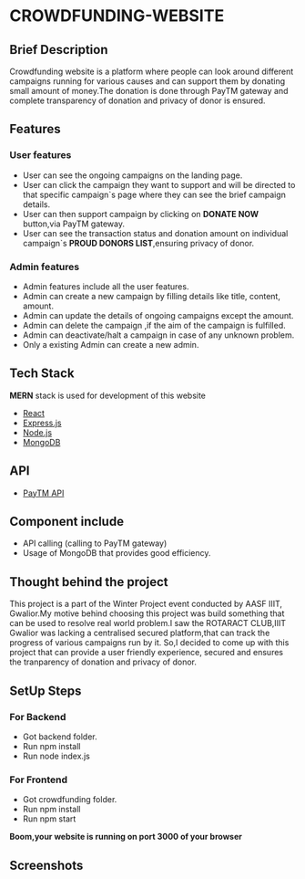 # CROWDFUNDING-WEBSITE

## Brief Description
Crowdfunding website is a platform where people can look around different campaigns running for various causes and can support them by donating small amount of money.The donation is done through PayTM gateway
and complete transparency of donation and privacy of donor is ensured.

## Features

### User features

* User can see the ongoing campaigns on the landing page.
* User can click the campaign they want to support and will be directed to that specific campaign`s page where they can see the brief campaign details.
* User can then support campaign by clicking on **DONATE NOW** button,via PayTM gateway.
* User can see the transaction status and donation amount on individual campaign`s **PROUD DONORS LIST**,ensuring privacy of donor.

### Admin features

* Admin features include all the user features.
* Admin can create a new campaign by filling details like title, content, amount.
* Admin can update the details of ongoing campaigns except the amount.
* Admin can delete the campaign ,if the aim of the campaign is fulfilled.
* Admin can deactivate/halt a campaign in case of any unknown problem.
* Only a existing Admin can create a new admin.

## Tech Stack

**MERN** stack is used for development of this website

* [React](https://reactjs.org/)
* [Express.js](https://expressjs.com/)
* [Node.js](https://nodejs.org/en/)
* [MongoDB](https://www.mongodb.com/)

## API

* [PayTM API](https://developer.paytm.com/)

## Component include

* API calling (calling to PayTM gateway)
* Usage of MongoDB that provides good efficiency.

## Thought behind the project

This project is a part of the Winter Project event conducted by AASF IIIT, Gwalior.My motive behind choosing this project was build something that can be used to resolve real world problem.I saw the ROTARACT CLUB,IIIT Gwalior was lacking a centralised secured platform,that can track the progress of various campaigns run by it.
So,I decided to come up with this project that can provide a user friendly experience, secured and ensures the tranparency of donation and privacy of donor.

## SetUp Steps

### For Backend

* Got backend folder.
* Run npm install
* Run node index.js

### For Frontend

* Got crowdfunding folder.
* Run npm install
* Run npm start

**Boom,your website is running on port 3000 of your browser**

## Screenshots
